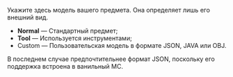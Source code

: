 Укажите здесь модель вашего предмета. Она определяет лишь его внешний вид.

* **Normal** — Стандартный предмет;
* **Tool** — Используется инструментами;
* Custom — Пользовательская модель в формате JSON, JAVA или OBJ.

В последнем случае предпочтительнее формат JSON, поскольку его поддержка встроена в ванильный MC.